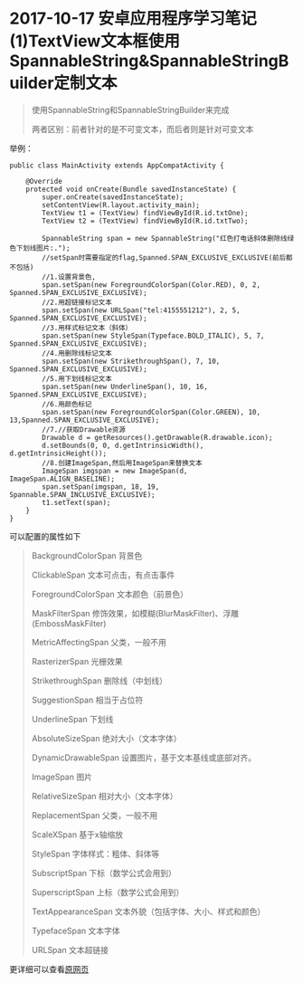 # 2017-10-17 安卓应用程序学习笔记(1)TextView文本框使用 SpannableString&SpannableStringBuilder定制文本

>使用SpannableString和SpannableStringBuilder来完成
>
>两者区别：前者针对的是不可变文本，而后者则是针对可变文本

举例：
```
public class MainActivity extends AppCompatActivity {

    @Override
    protected void onCreate(Bundle savedInstanceState) {
        super.onCreate(savedInstanceState);
        setContentView(R.layout.activity_main);
        TextView t1 = (TextView) findViewById(R.id.txtOne);
        TextView t2 = (TextView) findViewById(R.id.txtTwo);

        SpannableString span = new SpannableString("红色打电话斜体删除线绿色下划线图片:.");
        //setSpan时需要指定的flag,Spanned.SPAN_EXCLUSIVE_EXCLUSIVE(前后都不包括)
        //1.设置背景色,
        span.setSpan(new ForegroundColorSpan(Color.RED), 0, 2, Spanned.SPAN_EXCLUSIVE_EXCLUSIVE);
        //2.用超链接标记文本
        span.setSpan(new URLSpan("tel:4155551212"), 2, 5, Spanned.SPAN_EXCLUSIVE_EXCLUSIVE);
        //3.用样式标记文本（斜体）
        span.setSpan(new StyleSpan(Typeface.BOLD_ITALIC), 5, 7, Spanned.SPAN_EXCLUSIVE_EXCLUSIVE);
        //4.用删除线标记文本
        span.setSpan(new StrikethroughSpan(), 7, 10, Spanned.SPAN_EXCLUSIVE_EXCLUSIVE);
        //5.用下划线标记文本
        span.setSpan(new UnderlineSpan(), 10, 16, Spanned.SPAN_EXCLUSIVE_EXCLUSIVE);
        //6.用颜色标记
        span.setSpan(new ForegroundColorSpan(Color.GREEN), 10, 13,Spanned.SPAN_EXCLUSIVE_EXCLUSIVE);
        //7.//获取Drawable资源
        Drawable d = getResources().getDrawable(R.drawable.icon);
        d.setBounds(0, 0, d.getIntrinsicWidth(), d.getIntrinsicHeight());
        //8.创建ImageSpan,然后用ImageSpan来替换文本
        ImageSpan imgspan = new ImageSpan(d, ImageSpan.ALIGN_BASELINE);
        span.setSpan(imgspan, 18, 19, Spannable.SPAN_INCLUSIVE_EXCLUSIVE);
        t1.setText(span);
    }
}
```

可以配置的属性如下

>BackgroundColorSpan 背景色
>
>ClickableSpan 文本可点击，有点击事件
>
>ForegroundColorSpan 文本颜色（前景色）
>
>MaskFilterSpan 修饰效果，如模糊(BlurMaskFilter)、浮雕(EmbossMaskFilter)
>
>MetricAffectingSpan 父类，一般不用
>
>RasterizerSpan 光栅效果
>
>StrikethroughSpan 删除线（中划线）
>
>SuggestionSpan 相当于占位符
>
>UnderlineSpan 下划线
>
>AbsoluteSizeSpan 绝对大小（文本字体）
>
>DynamicDrawableSpan 设置图片，基于文本基线或底部对齐。
>
>ImageSpan 图片
>
>RelativeSizeSpan 相对大小（文本字体）
>
>ReplacementSpan 父类，一般不用
>
>ScaleXSpan 基于x轴缩放
>
>StyleSpan 字体样式：粗体、斜体等
>
>SubscriptSpan 下标（数学公式会用到）
>
>SuperscriptSpan 上标（数学公式会用到）
>
>TextAppearanceSpan 文本外貌（包括字体、大小、样式和颜色）
>
>TypefaceSpan 文本字体
>
>URLSpan 文本超链接
>

更详细可以查看[原网页](http://www.runoob.com/w3cnote/android-tutorial-textview.html)
